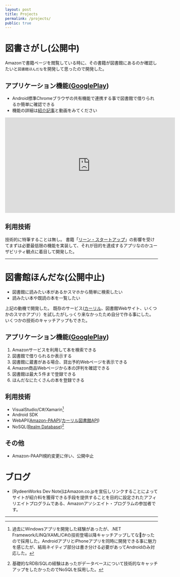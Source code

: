 ```yaml
---
layout: post
title: Projects
permalink: /projects/
public: true
---
```


# 図書さがし(公開中)

Amazonで書籍ページを閲覧している時に、その書籍が図書館にあるのか確認したいと`図書館ほんだな`を開発して思ったので開発した。

## アプリケーション機能([GooglePlay](https://play.google.com/store/apps/details?id=com.rydeenworks.mybooksearch))

- Android標準Chromeブラウザの共有機能で連携する事で図書館で借りられるか簡単に確認できる
- 機能の詳細は[紹介記事](https://rydeenworks.hatenablog.com/entry/2019/09/12/214733)と動画をみてください

<iframe width="560" height="315" src="https://www.youtube.com/embed/J__bYiwGPy0" frameborder="0" allow="accelerometer; autoplay; encrypted-media; gyroscope; picture-in-picture" allowfullscreen></iframe>

## 利用技術

技術的に特筆することは無し。
書籍「[リーン・スタートアップ](https://www.amazon.co.jp/%E3%83%AA%E3%83%BC%E3%83%B3%E3%83%BB%E3%82%B9%E3%82%BF%E3%83%BC%E3%83%88%E3%82%A2%E3%83%83%E3%83%97-%E3%82%A8%E3%83%AA%E3%83%83%E3%82%AF%E3%83%BB%E3%83%AA%E3%83%BC%E3%82%B9/dp/4822248976/)」の影響を受けてまずは必要最低限の機能を実装して、それが目的を達成するアプリなのかユーザビリティ観点に着目して開発した。

---

# 図書館ほんだな(公開中止)

- 図書館に読みたい本があるかスマホから簡単に検索したい
- 読みたい本や既読の本を一覧したい

上記の動機で開発した。
既存のサービス([カーリル](https://calil.jp/)、図書館Webサイト、いくつかのスマホアプリ）を試したがしっくり来なかったため自分で作る事にした。
いくつかの技術のキャッチアップもできた。

## アプリケーション機能([GooglePlay](https://play.google.com/store/apps/details?id=com.rydeenworks.mybookreading))

1. Amazonサービスを利用して本を検索できる
1. 図書館で借りられるか表示する
1. 図書館に蔵書がある場合、貸出予約Webページを表示できる
1. Amazon商品Webページから本の評判を確認できる
1. 図書館は最大５件まで登録できる
1. ほんだなにたくさんの本を登録できる

## 利用技術

- VisualStudio/C#/Xamarin[^1]
- Android SDK
- WebAPI([Amazon-PAAPI](https://affiliate.amazon.co.jp/assoc_credentials/home)/[カーリル図書館API](https://calil.jp/doc/api.html))
- NoSQL([Realm Database](https://realm.io/jp/products/realm-database/))[^2]

## その他

- Amazon-PAAPI規約変更に伴い、公開中止

# ブログ

- [RydeenWorks Dev Note]はAmazon.co.jpを宣伝しリンクすることによってサイトが紹介料を獲得できる手段を提供することを目的に設定されたアフィリエイトプログラムである、Amazonアソシエイト・プログラムの参加者です。


[^1]: 過去にWindowsアプリを開発した経験があったが、.NET Framework/LINQ/XAML/C#の技術登場以降キャッチアップしてなかったので採用した。AndroidアプリとiPhoneアプリを同時に開発できる事に魅力を感じたが、結局ネイティブ部分は書き分ける必要があってAndroidのみ対応した。

[^2]: 基礎的なRDB/SQLの経験はあったがデータベースについて技術的なキャッチアップをしたかったのでNoSQLを採用した。


---

